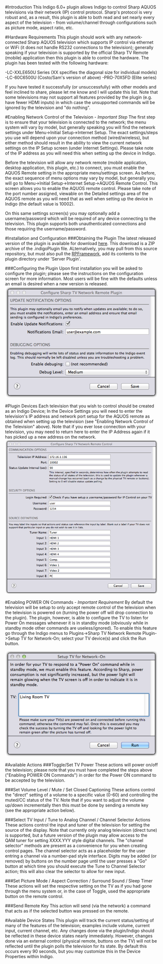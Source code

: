 #Introduction
This Indigo 6.0+ plugin allows Indigo to control Sharp AQUOS televisions via their network (IP) control protocol. Sharp's protocol is very robust and, as a result, this plugin is able to both read and set nearly every aspect of the television - from volume/channel through configurations such as picture mode, aspect ratio, etc.

#Hardware Requirements
This plugin should work with any network-connected Sharp AQUOS television which supports IP control via ethernet or WiFi (it does not handle RS232 connections to the television); generally speaking if your television is supported by the official Sharp TV Remote (mobile) application then this plugin is able to control the hardware. The plugin has been tested with the following hardware:

-LC-XXLE650U Series (XX specifies the diagonal size for individual models)
-LC-60C6500U (Costo/Sam's version of above)
-PRO-70X5FD (Elite series)

If you have tested it successfully (or unsuccessfully) with other models and feel inclined to share, please let me know and I will update this list. Note that some televisions may not support all features provided by the plugin (e.g. have fewer HDMI inputs) in which case the unsupported commands will be ignored by the television and "do nothing".

#Enabling Network Control of the Television - *Important Step*
The first step is to ensure that your television is connected to the network; the menu system will vary by model, but generally speaking you will find the network settings under Menu->Initial Setup->Internet Setup. The exact settings/steps you use will depend upon your connection method (wired/wireless), but either method should result in the ability to view the current network settings on the IP Setup screen (under Internet Settings). Please take note of the IP address as you will need this when setting up the device in Indigo.

Before the television will allow any network remote (mobile application, desktop application, this plugin, etc.) to connect, you must enable the AQUOS Remote setting in the appropriate menu/settings screen. As before, the exact sequence of menu options may vary by model, but generally you will go to Menu->Initial Setup->Internet Setup->AQUOS Remote Control. This screen allows you to enable the AQUOS remote control. Please take note of the port number assigned, viewable on the Detailed settings area of the AQUOS remote as you will need that as well when setting up the device in Indigo (the default value is 10002).

On this same settings screen(s) you may optionally add a username/password which will be required of any device connecting to the television. This plugin supports both unauthenticated connections and those requiring the username/password.

#Installation and Configuration
###Obtaining the Plugin
The latest released version of the plugin is available for download [here](http://www.duncanware.com/Downloads/IndigoHomeAutomation/Plugins/SharpTvNetworkRemote/SharpTvNetworkRemote.zip). This download is a ZIP archive of the .indigoPlugin file. ALternatively, you may pull from this source repository, but must also pull the [RPFramework](https://github.com/RogueProeliator/IndigoPlugins-RPFramework), add its contents to the plugin directory under 'Server Plugin'.

###Configuring the Plugin
Upon first installation you will be asked to configure the plugin; please see the instructions on the configuration screen for more information. Most users will be fine with the defaults unless an email is desired when a new version is released.
![](<Documentation and Information/Help Images/SharpTvPluginConfig.png>)

#Plugin Devices
Each television that you wish to control should be created as an Indigo Device; In the Device Settings you will need to enter the television's IP address and network port setup for the AQUOS remote as obtained when setting up the television (see "Enabling Network Control of the Television" above). Note that if you ever lose connection with your television, you may need to return here to enter the IP Address again if it has picked up a new address on the network.
![](<Documentation and Information/Help Images/SharpTvDeviceConfig.png>)

#Enabling POWER ON Commands - *Important Requirement*
By default the television will be setup to only accept remote control of the television when the television is powered on (turning the power off will drop connection to the plugin). The plugin, however, is able to configure the TV to listen for Power On messages whenever it is in standby mode (obviously while in standby mode other commands are useless/ignored). To enable this feature go through the Indigo menus to Plugins->Sharp TV Network Remote Plugin->Setup TV for Network-On; select your TV device(s) and click the Run button.

![](<Documentation and Information/Help Images/SharpTvNetworkOnSetup.png>)

#Available Actions
###Toggle/Set TV Power
These actions will power on/off the television; please note that you must have completed the steps above ("Enabling POWER ON Commands") in order for the Power ON command to be accepted by the television.

###Set Volume Level / Mute / Set Closed Captioning
These actions control the "direct" setting of a volume to a specific value (0-60) and controlling the muted/CC status of the TV. Note that if you want to adjust the volume up/down incrementally then this must be done by sending a remote key (see the appropriate action below).

###Select TV Input / Tune to Analog Channel / Channel Selector Actions
These actions control the input and tuner of the television for setting the source of the display. Note that currently only analog television (direct tune) is supported, but a future version of the plugin may allow access to the QAM tuner for setting XXXX.YYY style digital channels. The "channel selector" methods are present as a convenience for you when creating control pages. The channel selector acts as a placeholder for the user entring a channel via a number-pad style interface. Digits may be added (or removed) by buttons on the number page until the user presses a "Go" button at which time you should execute the Tune to Channel Selector action; this will also clear the selector to allow for new input.

###Set Picture Mode / Aspect Correction / Surround Sound / Sleep Timer
These actions will set the respective setting on the TV as if you had gone through the menu system or, in the case of Toggle, used the appropriate button on the remote control.

###Send Remote Key
This action will send (via the network) a command that acts as if the selected button was pressed on the remote.

#Available Device States
This plugin will track the current status/setting of many of the features of the television; examples include volume, current input, current channel, etc. Any changes done via the plugin/Indigo should be reflected in these device states nearly immediately. However, changes done via an external control (physical remote, buttons on the TV) will not be reflected until the plugin polls the television for its state. By default this occurs every 90 seconds, but you may customize this in the Device Properties within Indigo.
